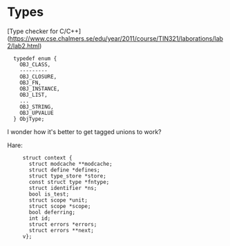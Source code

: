 # Types

[Type checker for C/C++]
(https://www.cse.chalmers.se/edu/year/2011/course/TIN321/laborations/lab2/lab2.html)

      typedef enum {
        OBJ_CLASS,
        ---------
        OBJ_CLOSURE,
        OBJ_FN,
        OBJ_INSTANCE,
        OBJ_LIST,
        ...
        OBJ_STRING,
        OBJ_UPVALUE
      } ObjType;

I wonder how it's better to get tagged unions to work?

Hare:

         struct context {
           struct modcache **modcache;
           struct define *defines;
           struct type_store *store;
           const struct type *fntype;
           struct identifier *ns;
           bool is_test;
           struct scope *unit;
           struct scope *scope;
           bool deferring;
           int id;
           struct errors *errors;
           struct errors **next;
         v};

